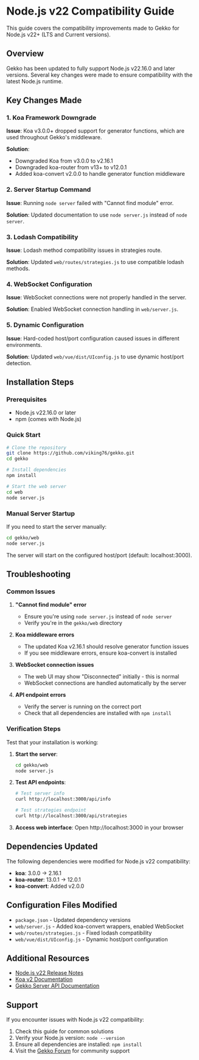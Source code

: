 # Node.js v22 Compatibility Guide

This guide covers the compatibility improvements made to Gekko for Node.js v22+ (LTS and Current versions).

## Overview

Gekko has been updated to fully support Node.js v22.16.0 and later versions. Several key changes were made to ensure compatibility with the latest Node.js runtime.

## Key Changes Made

### 1. Koa Framework Downgrade

**Issue**: Koa v3.0.0+ dropped support for generator functions, which are used throughout Gekko's middleware.

**Solution**: 
- Downgraded Koa from v3.0.0 to v2.16.1
- Downgraded koa-router from v13+ to v12.0.1
- Added koa-convert v2.0.0 to handle generator function middleware

### 2. Server Startup Command

**Issue**: Running `node server` failed with "Cannot find module" error.

**Solution**: Updated documentation to use `node server.js` instead of `node server`.

### 3. Lodash Compatibility

**Issue**: Lodash method compatibility issues in strategies route.

**Solution**: Updated `web/routes/strategies.js` to use compatible lodash methods.

### 4. WebSocket Configuration

**Issue**: WebSocket connections were not properly handled in the server.

**Solution**: Enabled WebSocket connection handling in `web/server.js`.

### 5. Dynamic Configuration

**Issue**: Hard-coded host/port configuration caused issues in different environments.

**Solution**: Updated `web/vue/dist/UIconfig.js` to use dynamic host/port detection.

## Installation Steps

### Prerequisites

- Node.js v22.16.0 or later
- npm (comes with Node.js)

### Quick Start

```bash
# Clone the repository
git clone https://github.com/viking76/gekko.git
cd gekko

# Install dependencies
npm install

# Start the web server
cd web
node server.js
```

### Manual Server Startup

If you need to start the server manually:

```bash
cd gekko/web
node server.js
```

The server will start on the configured host/port (default: localhost:3000).

## Troubleshooting

### Common Issues

1. **"Cannot find module" error**
   - Ensure you're using `node server.js` instead of `node server`
   - Verify you're in the `gekko/web` directory

2. **Koa middleware errors**
   - The updated Koa v2.16.1 should resolve generator function issues
   - If you see middleware errors, ensure koa-convert is installed

3. **WebSocket connection issues**
   - The web UI may show "Disconnected" initially - this is normal
   - WebSocket connections are handled automatically by the server

4. **API endpoint errors**
   - Verify the server is running on the correct port
   - Check that all dependencies are installed with `npm install`

### Verification Steps

Test that your installation is working:

1. **Start the server**:
   ```bash
   cd gekko/web
   node server.js
   ```

2. **Test API endpoints**:
   ```bash
   # Test server info
   curl http://localhost:3000/api/info
   
   # Test strategies endpoint
   curl http://localhost:3000/api/strategies
   ```

3. **Access web interface**:
   Open http://localhost:3000 in your browser

## Dependencies Updated

The following dependencies were modified for Node.js v22 compatibility:

- **koa**: 3.0.0 → 2.16.1
- **koa-router**: 13.0.1 → 12.0.1
- **koa-convert**: Added v2.0.0

## Configuration Files Modified

- `package.json` - Updated dependency versions
- `web/server.js` - Added koa-convert wrappers, enabled WebSocket
- `web/routes/strategies.js` - Fixed lodash compatibility
- `web/vue/dist/UIconfig.js` - Dynamic host/port configuration

## Additional Resources

- [Node.js v22 Release Notes](https://nodejs.org/en/blog/release/v22.0.0)
- [Koa v2 Documentation](https://koajs.com/)
- [Gekko Server API Documentation](../internals/server_api.md)

## Support

If you encounter issues with Node.js v22 compatibility:

1. Check this guide for common solutions
2. Verify your Node.js version: `node --version`
3. Ensure all dependencies are installed: `npm install`
4. Visit the [Gekko Forum](https://forum.gekko.wizb.it/) for community support